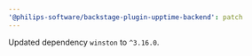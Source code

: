 ```yaml
---
'@philips-software/backstage-plugin-upptime-backend': patch
---
```


Updated dependency `winston` to `^3.16.0`.
